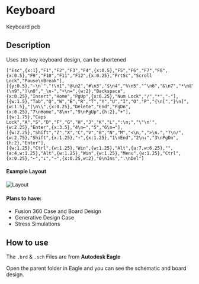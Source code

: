 # Keyboard
Keyboard pcb

## Description
Uses ` 103 ` key keyboard design, can be shortened

    ["Esc",{x:1},"F1","F2","F3","F4",{x:0.5},"F5","F6","F7","F8",{x:0.5},"F9","F10","F11","F12",{x:0.25},"PrtSc","Scroll Lock","Pause\nBreak"],
    [{y:0.5},"~\n`","!\n1","@\n2","#\n3","$\n4","%\n5","^\n6","&\n7","*\n8","(\n9",")\n0","_\n-","+\n=",{w:2},"Backspace",{x:0.25},"Insert","Home","PgUp",{x:0.25},"Num Lock","/","*","-"],
    [{w:1.5},"Tab","Q","W","E","R","T","Y","U","I","O","P","{\n[","}\n]",{w:1.5},"|\n\\",{x:0.25},"Delete","End","PgDn",{x:0.25},"7\nHome","8\n↑","9\nPgUp",{h:2},"+"],
    [{w:1.75},"Caps Lock","A","S","D","F","G","H","J","K","L",":\n;","\"\n'",{w:2.25},"Enter",{x:3.5},"4\n←","5","6\n→"],
    [{w:2.25},"Shift","Z","X","C","V","B","N","M","<\n,",">\n.","?\n/",{w:2.75},"Shift",{x:1.25},"↑",{x:1.25},"1\nEnd","2\n↓","3\nPgDn",{h:2},"Enter"],
    [{w:1.25},"Ctrl",{w:1.25},"Win",{w:1.25},"Alt",{a:7,w:6.25},"",{a:4,w:1.25},"Alt",{w:1.25},"Win",{w:1.25},"Menu",{w:1.25},"Ctrl",{x:0.25},"←","↓","→",{x:0.25,w:2},"0\nIns",".\nDel"]

#### Example Layout
![Layout](https://blog.wooting.nl/wp-content/uploads/2018/01/Full-size-keyboard-form-factor-min.png)

#### Plans to have:
- Fusion 360 Case and Board Design
- Generative Design Case
- Stress Simulations

## How to use
The ` .brd ` & ` .sch ` Files are from **Autodesk Eagle**

Open the parent folder in Eagle and you can see the schematic and board design.
